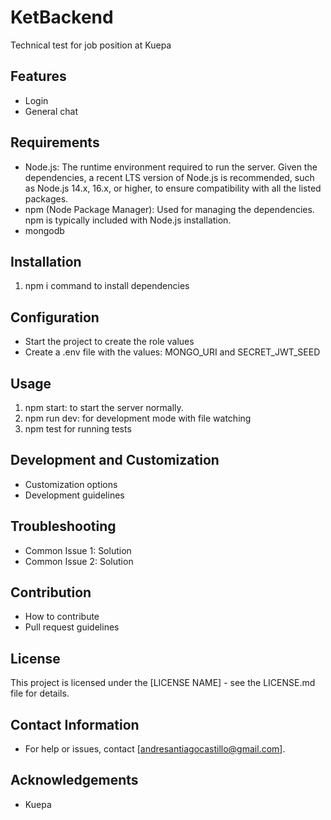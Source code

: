 # KetBackend

Technical test for job position at Kuepa

## Features

- Login
- General chat

## Requirements

- Node.js: The runtime environment required to run the server. Given the dependencies, a recent LTS version of Node.js is recommended,  such as Node.js 14.x, 16.x, or higher, to ensure compatibility with all the listed packages.
- npm (Node Package Manager): Used for managing the dependencies. npm is typically included with Node.js installation.
- mongodb

## Installation

1. npm i command to install dependencies

## Configuration

- Start the project to create the role values
- Create a .env file with the values: MONGO_URI and SECRET_JWT_SEED

## Usage

1. npm start: to start the server normally.
2. npm run dev: for development mode with file watching
3. npm test for running tests

## Development and Customization

- Customization options
- Development guidelines

## Troubleshooting

- Common Issue 1: Solution
- Common Issue 2: Solution

## Contribution

- How to contribute
- Pull request guidelines

## License

This project is licensed under the [LICENSE NAME] - see the LICENSE.md file for details.

## Contact Information

- For help or issues, contact [andresantiagocastillo@gmail.com].

## Acknowledgements

- Kuepa
